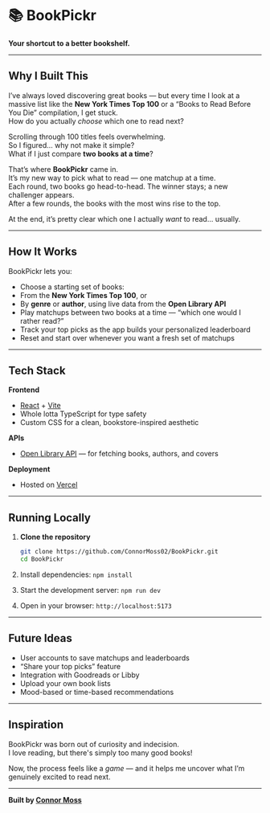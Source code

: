 # 📚 BookPickr  
**Your shortcut to a better bookshelf.**

---

## Why I Built This

I’ve always loved discovering great books — but every time I look at a massive list like the **New York Times Top 100** or a “Books to Read Before You Die” compilation, I get stuck.  
How do you actually *choose* which one to read next?

Scrolling through 100 titles feels overwhelming.  
So I figured… why not make it simple?  
What if I just compare **two books at a time**?

That’s where **BookPickr** came in.  
It’s my new way to pick what to read — one matchup at a time.  
Each round, two books go head-to-head. The winner stays; a new challenger appears.  
After a few rounds, the books with the most wins rise to the top.  

At the end, it’s pretty clear which one I actually *want* to read... usually.

---

## How It Works

BookPickr lets you:

-  Choose a starting set of books:
  - From the **New York Times Top 100**, or  
  - By **genre** or **author**, using live data from the **Open Library API**
-  Play matchups between two books at a time — “which one would I rather read?”
-  Track your top picks as the app builds your personalized leaderboard
-  Reset and start over whenever you want a fresh set of matchups

---

## Tech Stack

**Frontend**
- [React](https://react.dev) + [Vite](https://vitejs.dev)  
- Whole lotta TypeScript for type safety  
- Custom CSS for a clean, bookstore-inspired aesthetic  

**APIs**
- [Open Library API](https://openlibrary.org/developers/api) — for fetching books, authors, and covers  

**Deployment**
- Hosted on [Vercel](https://vercel.com)

---

## Running Locally

1. **Clone the repository**
   ```bash
   git clone https://github.com/ConnorMoss02/BookPickr.git
   cd BookPickr

2. Install dependencies:
```npm install```

3. Start the development server: 
```npm run dev```

4. Open in your browser: 
```http://localhost:5173```

---

## Future Ideas
- User accounts to save matchups and leaderboards
- “Share your top picks” feature
- Integration with Goodreads or Libby
- Upload your own book lists
- Mood-based or time-based recommendations

---

## Inspiration

BookPickr was born out of curiosity and indecision.  
I love reading, but there's simply too many good books!

Now, the process feels like a *game* — and it helps me uncover what I’m genuinely excited to read next.  

---

**Built by [Connor Moss](https://github.com/ConnorMoss02)**  
